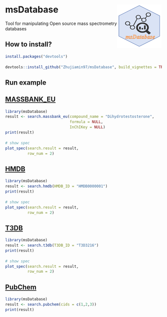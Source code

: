 # msDatabase <img src="man/figures/msDatabase.png" align="right" alt="msDatabase logo" style="height: 140px;"></a>

Tool for manipulating Open source mass spectrometry databases

## How to install?

``` r
install.packages("devtools")

devtools::install_github("Zhujiamin97/msDatabase", build_vignettes = TRUE)
```

## Run example
## [MASSBANK_EU](https://massbank.eu/MassBank/Search)
``` r
library(msDatabase)
result <- search.massbank_eu(compound_name = "Dihydrotestosterone",
                             formula = NULL,
                             InChIKey = NULL)
print(result)

# show spec
plot_spec(search.result = result,
          row_num = 2)
```
## [HMDB](https://hmdb.ca/)
``` r
library(msDatabase)
result <- search.hmdb(HMDB_ID = "HMDB0000001")
print(result)

# show spec
plot_spec(search.result = result,
          row_num = 2)
```
## [T3DB](http://www.t3db.ca/)
``` r
library(msDatabase)
result <- search.t3db(T3DB_ID = "T3D3216")
print(result)

# show spec
plot_spec(search.result = result,
          row_num = 2)
```

## [PubChem](https://pubchem.ncbi.nlm.nih.gov/)
``` r
library(msDatabase)
result <- search.pubchem(cids = c(1,2,3))
print(result)
```
